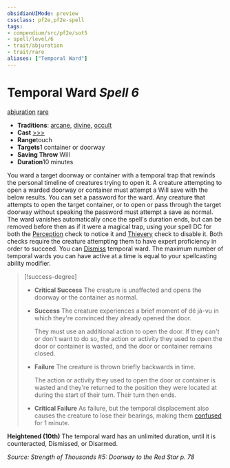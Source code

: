```yaml
---
obsidianUIMode: preview
cssclass: pf2e,pf2e-spell
tags:
- compendium/src/pf2e/sot5
- spell/level/6
- trait/abjuration
- trait/rare
aliases: ["Temporal Ward"]
---
```

# Temporal Ward *Spell 6*   
[abjuration](rules/traits/abjuration.md)  [rare](rules/traits/rare.md)  

- **Traditions**: [arcane](rules/traits/arcane.md), [divine](rules/traits/divine.md), [occult](rules/traits/occult.md)
- **Cast** [>>>](rules/core-rulebook/chapter-9-playing-the-game.md#Actions "Three-Action") 
- **Range**touch
- **Targets**1 container or doorway
- **Saving Throw** Will
- **Duration**10 minutes

You ward a target doorway or container with a temporal trap that rewinds the personal timeline of creatures trying to open it. A creature attempting to open a warded doorway or container must attempt a Will save with the below results. You can set a password for the ward. Any creature that attempts to open the target container, or to open or pass through the target doorway without speaking the password must attempt a save as normal. The ward vanishes automatically once the spell's duration ends, but can be removed before then as if it were a magical trap, using your spell DC for both the [Perception](compendium/skills.md#Perception) check to notice it and [Thievery](compendium/skills.md#Thievery) check to disable it. Both checks require the creature attempting them to have expert proficiency in order to succeed. You can [Dismiss](rules/actions/dismiss.md) temporal ward. The maximum number of temporal wards you can have active at a time is equal to your spellcasting ability modifier.

> [!success-degree] 
> - **Critical Success** The creature is unaffected and opens the doorway or the container as normal.
> - **Success** The creature experiences a brief moment of dé jà-vu in which they're convinced they already opened the door.
>
>    They must use an additional action to open the door. If they can't or don't want to do so, the action or activity they used to open the door or container is wasted, and the door or container remains closed.
> - **Failure** The creature is thrown briefly backwards in time.
>
>    The action or activity they used to open the door or container is wasted and they're returned to the position they were located at during the start of their turn. Their turn then ends.
> - **Critical Failure** As failure, but the temporal displacement also causes the creature to lose their bearings, making them [confused](rules/conditions.md#Confused) for 1 minute.

**Heightened (10th)** The temporal ward has an unlimited duration, until it is counteracted, Dismissed, or Disarmed.

*Source: Strength of Thousands #5: Doorway to the Red Star p. 78*